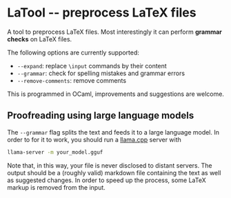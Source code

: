 # LaTool -- preprocess LaTeX files

A tool to preprocess LaTeX files. Most interestingly it can perform **grammar checks** on LaTeX files.

The following options are currently supported:

- `--expand`: replace `\input` commands by their content
- `--grammar`: check for spelling mistakes and grammar errors
- `--remove-comments`: remove comments

This is programmed in OCaml, improvements and suggestions are welcome.

## Proofreading using large language models

The `--grammar` flag splits the text and feeds it to a large language model. In order to for it to work, you should run a [llama.cpp](https://github.com/ggerganov/llama.cpp) server with

```sh
llama-server -m your_model.gguf
```

Note that, in this way, your file is never disclosed to distant servers. The output should be a (roughly valid) markdown file containing the text as well as suggested changes. In order to speed up the process, some LaTeX markup is removed from the input.
